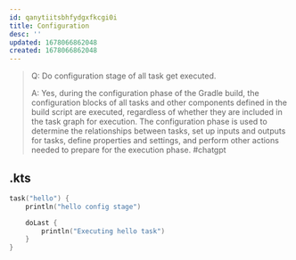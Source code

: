 ```yaml
---
id: qanytiitsbhfydgxfkcgi0i
title: Configuration
desc: ''
updated: 1678066862048
created: 1678066862048
---
```

> Q: Do configuration stage of all task get executed.
> 
> A: Yes, during the configuration phase of the Gradle build, the configuration blocks of all tasks and other components defined in the build script are executed, regardless of whether they are included in the task graph for execution.
The configuration phase is used to determine the relationships between tasks, set up inputs and outputs for tasks, define properties and settings, and perform other actions needed to prepare for the execution phase. #chatgpt

## .kts
```kts
task("hello") {
    println("hello config stage")

    doLast {
        println("Executing hello task")
    }
}
```